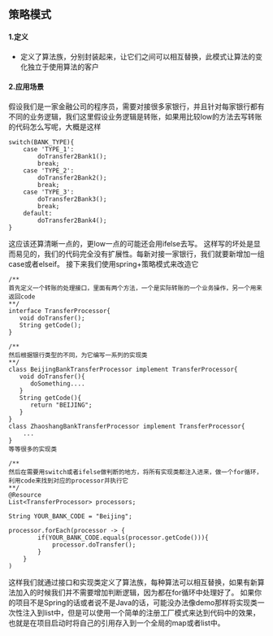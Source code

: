 ## 策略模式
#### 1.定义
* 定义了算法族，分别封装起来，让它们之间可以相互替换，此模式让算法的变化独立于使用算法的客户
#### 2.应用场景
假设我们是一家金融公司的程序员，需要对接很多家银行，并且针对每家银行都有不同的业务逻辑，我们这里假设业务逻辑是转账，如果用比较low的方法去写转账的代码怎么写呢，大概是这样
```
switch(BANK_TYPE){
    case 'TYPE_1':
        doTransfer2Bank1();
        break;
    case 'TYPE_2':
        doTransfer2Bank2();
        break;
    case 'TYPE_3':
        doTransfer2Bank3();
        break;
    default:
        doTransfer2Bank4();
}
```
   这应该还算清晰一点的，更low一点的可能还会用ifelse去写。
   这样写的坏处是显而易见的，我们的代码完全没有扩展性。每新对接一家银行，我们就要新增加一组case或者elseif。
   接下来我们使用spring+策略模式来改造它
```
/**
首先定义一个转账的处理接口，里面有两个方法，一个是实际转账的一个业务操作，另一个用来返回code
**/
interface TransferProcessor{
   void doTransfer();
   String getCode();
}

/**
然后根据银行类型的不同，为它编写一系列的实现类
**/
class BeijingBankTransferProcessor implement TransferProcessor{
   void doTransfer(){
      doSomething....
   }
   String getCode(){
      return "BEIJING";
   }
}
class ZhaoshangBankTransferProcessor implement TransferProcessor{
    ...
}
等等很多的实现类

/**
然后在需要用switch或者ifelse做判断的地方，将所有实现类都注入进来，做一个for循环，利用code来找到对应的processor并执行它
**/
@Resource
List<TransferProcessor> processors;

String YOUR_BANK_CODE = "Beijing";

processor.forEach(processor -> {
        if(YOUR_BANK_CODE.equals(processor.getCode())){
            processor.doTransfer();
        }
    }
)
```
这样我们就通过接口和实现类定义了算法族，每种算法可以相互替换，如果有新算法加入的时候我们并不需要增加判断逻辑，因为都在for循环中处理好了。
如果你的项目不是Spring的话或者说不是Java的话，可能没办法像demo那样将实现类一次性注入到list中，但是可以使用一个简单的注册工厂模式来达到代码中的效果，也就是在项目启动时将自己的引用存入到一个全局的map或者list中。